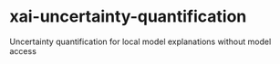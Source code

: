 # xai-uncertainty-quantification
Uncertainty quantification for local model explanations without model access
